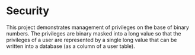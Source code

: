 # Security

This project demonstrates management of privileges on the base of binary numbers. The privileges are binary masked into a long value so that the privileges of a user are represented by a single long value that can be written into a database (as a column of a user table).
